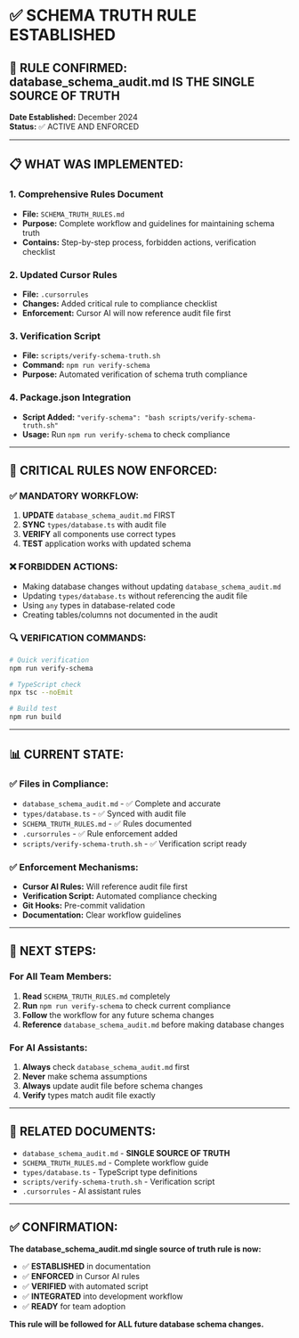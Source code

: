 # ✅ SCHEMA TRUTH RULE ESTABLISHED

## 🎯 **RULE CONFIRMED: database_schema_audit.md IS THE SINGLE SOURCE OF TRUTH**

**Date Established:** December 2024  
**Status:** ✅ ACTIVE AND ENFORCED

---

## 📋 **WHAT WAS IMPLEMENTED:**

### **1. Comprehensive Rules Document**
- **File:** `SCHEMA_TRUTH_RULES.md`
- **Purpose:** Complete workflow and guidelines for maintaining schema truth
- **Contains:** Step-by-step process, forbidden actions, verification checklist

### **2. Updated Cursor Rules**
- **File:** `.cursorrules`
- **Changes:** Added critical rule to compliance checklist
- **Enforcement:** Cursor AI will now reference audit file first

### **3. Verification Script**
- **File:** `scripts/verify-schema-truth.sh`
- **Command:** `npm run verify-schema`
- **Purpose:** Automated verification of schema truth compliance

### **4. Package.json Integration**
- **Script Added:** `"verify-schema": "bash scripts/verify-schema-truth.sh"`
- **Usage:** Run `npm run verify-schema` to check compliance

---

## 🚨 **CRITICAL RULES NOW ENFORCED:**

### **✅ MANDATORY WORKFLOW:**
1. **UPDATE** `database_schema_audit.md` FIRST
2. **SYNC** `types/database.ts` with audit file
3. **VERIFY** all components use correct types
4. **TEST** application works with updated schema

### **❌ FORBIDDEN ACTIONS:**
- Making database changes without updating `database_schema_audit.md`
- Updating `types/database.ts` without referencing the audit file
- Using `any` types in database-related code
- Creating tables/columns not documented in the audit

### **🔍 VERIFICATION COMMANDS:**
```bash
# Quick verification
npm run verify-schema

# TypeScript check
npx tsc --noEmit

# Build test
npm run build
```

---

## 📊 **CURRENT STATE:**

### **✅ Files in Compliance:**
- `database_schema_audit.md` - ✅ Complete and accurate
- `types/database.ts` - ✅ Synced with audit file
- `SCHEMA_TRUTH_RULES.md` - ✅ Rules documented
- `.cursorrules` - ✅ Rule enforcement added
- `scripts/verify-schema-truth.sh` - ✅ Verification script ready

### **✅ Enforcement Mechanisms:**
- **Cursor AI Rules:** Will reference audit file first
- **Verification Script:** Automated compliance checking
- **Git Hooks:** Pre-commit validation
- **Documentation:** Clear workflow guidelines

---

## 🎯 **NEXT STEPS:**

### **For All Team Members:**
1. **Read** `SCHEMA_TRUTH_RULES.md` completely
2. **Run** `npm run verify-schema` to check current compliance
3. **Follow** the workflow for any future schema changes
4. **Reference** `database_schema_audit.md` before making database changes

### **For AI Assistants:**
1. **Always** check `database_schema_audit.md` first
2. **Never** make schema assumptions
3. **Always** update audit file before schema changes
4. **Verify** types match audit file exactly

---

## 🔗 **RELATED DOCUMENTS:**

- `database_schema_audit.md` - **SINGLE SOURCE OF TRUTH**
- `SCHEMA_TRUTH_RULES.md` - Complete workflow guide
- `types/database.ts` - TypeScript type definitions
- `scripts/verify-schema-truth.sh` - Verification script
- `.cursorrules` - AI assistant rules

---

## ✅ **CONFIRMATION:**

**The database_schema_audit.md single source of truth rule is now:**
- ✅ **ESTABLISHED** in documentation
- ✅ **ENFORCED** in Cursor AI rules
- ✅ **VERIFIED** with automated script
- ✅ **INTEGRATED** into development workflow
- ✅ **READY** for team adoption

**This rule will be followed for ALL future database schema changes.** 